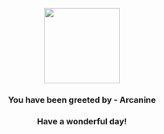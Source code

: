 <p align="center">
    <img src="https://raw.githubusercontent.com/PokeAPI/sprites/master/sprites/pokemon/59.png" width="150" height="150">
</p>
<h3 align="center">You have been greeted by - <b>Arcanine</b></h3>
<h3 align="center">Have a wonderful day!</h3>

